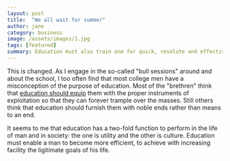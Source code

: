 ```yaml
---
layout: post
title:  "We all wait for summer"
author: jane
category: business
image: /assets/images/1.jpg
tags: [featured]
summary: Education must also train one for quick, resolute and effective thinking. To think incisively and to think for one's self is very difficult. 
---
```


This is changed. As I engage in the so-called "bull sessions" around and about the school, I too often find that most college men have a misconception of the purpose of education. Most of the "brethren" think that <a href="#">education should equip</a> them with the proper instruments of exploitation so that they can forever trample over the masses. Still others think that education should furnish them with noble ends rather than means to an end.

It seems to me that education has a two-fold function to perform in the life of man and in society: the one is utility and the other is culture. Education must enable a man to become more efficient, to achieve with increasing facility the ligitimate goals of his life.